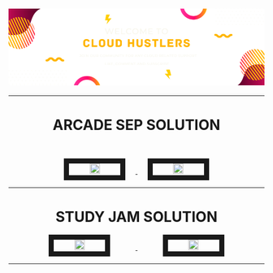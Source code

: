 <h3 align="center">
  
  ![header](https://github.com/CloudHustlers/.github/blob/main/profile/assests/CLOUD%20HUSTLERS.png)

____

   <h1 font-weight="bold" align="center" >ARCADE SEP SOLUTION</h1>
</h3>

<br>

<p align="center">
  <a href="https://github.com/CloudHustlers/Level-3-GenAI" target="_blank"> <img src="https://cdn.qwiklabs.com/giDGmQLpXWfvryTlj1APzwIWkStnybARDav1s7pZIUA%3D" width="20%" height="20%" border="10" hspace="20"/> </a>
  <a href="https://github.com/CloudHustlers/OCT-TRIVIA-WEEK-1" target="_blank"> <img src="https://cdn.qwiklabs.com/bFwLOQ642SPE%2BsitAlzjR4tcGv9mypzSoT%2B%2B%2BWzWR80%3D" width="20%" height="20%" border="10" hspace="20"/> </a>
</p>

____


<h3 align="center">
  
   <h1 align="center"><b>STUDY JAM SOLUTION</b></h1>
</h3>

<p align="center">
  <a href="https://github.com/CloudHustlers/Level-3-GenAI" target="_blank"> <img src="https://cdn.qwiklabs.com/giDGmQLpXWfvryTlj1APzwIWkStnybARDav1s7pZIUA%3D" width="20%" height="20%" border="10" hspace="50"/> </a>
  <a href="https://github.com/CloudHustlers/Google_Cloud_Computing_Foundations" target="_blank"> <img src="https://cdn.qwiklabs.com/dGJj9QGPM0XKy1XJZwIrl5HAzGkopR5n8J5Ex1HzNUs%3D" width="20%" height="20%" border="10" hspace="50"/> </a>
</p>

____
